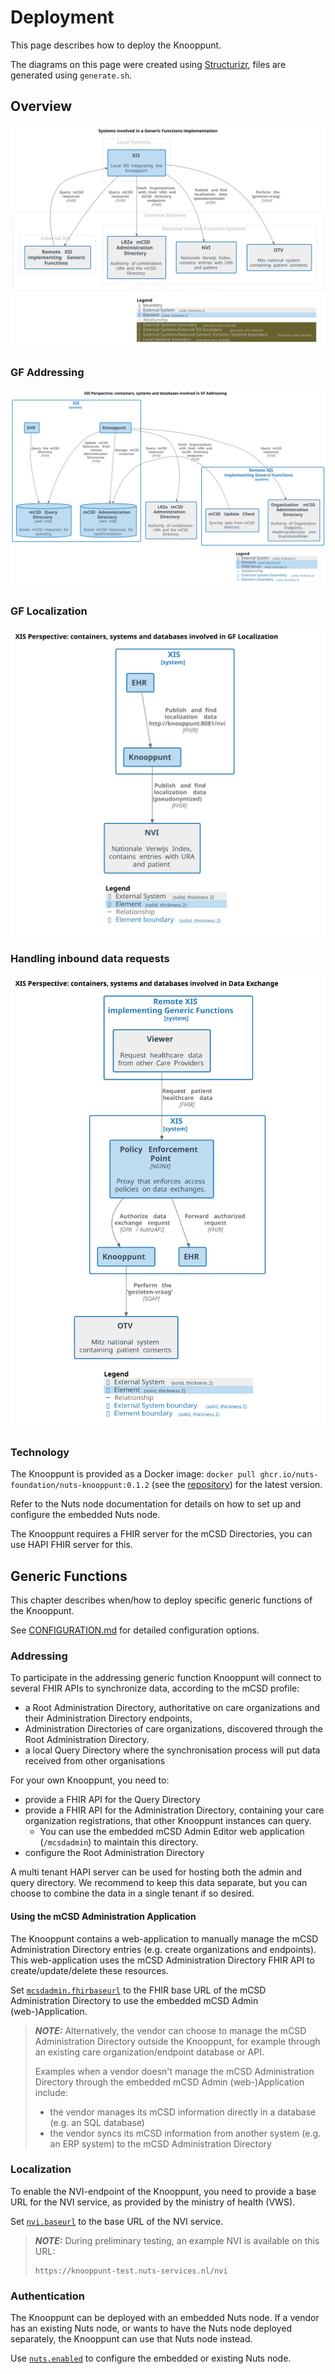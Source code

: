 # Deployment

This page describes how to deploy the Knooppunt.

The diagrams on this page were created using [Structurizr](https://structurizr.com/), files are generated using `generate.sh`.

## Overview

![structurizr-GF_SystemContext.svg](images/structurizr-GF_SystemContext.svg)

### GF Addressing
![structurizr-GF_Addressing_ContainerDiagram.svg](images/structurizr-GF_Addressing_ContainerDiagram.svg)

### GF Localization
![structurizr-GF_Localization_ContainerDiagram.svg](images/structurizr-GF_Localization_ContainerDiagram.svg)

### Handling inbound data requests
![structurizr-DataExchange_ContainerDiagram.svg](images/structurizr-DataExchange_ContainerDiagram.svg)

### Technology

The Knooppunt is provided as a Docker image: `docker pull ghcr.io/nuts-foundation/nuts-knooppunt:0.1.2`
(see the [repository](https://github.com/nuts-foundation/nuts-knooppunt/pkgs/container/nuts-knooppunt)) for the latest version.

Refer to the Nuts node documentation for details on how to set up and configure the embedded Nuts node.

The Knooppunt requires a FHIR server for the mCSD Directories, you can use HAPI FHIR server for this.

## Generic Functions

This chapter describes when/how to deploy specific generic functions of the Knooppunt.

See [CONFIGURATION.md](./CONFIGURATION.md) for detailed configuration options.

### Addressing

To participate in the addressing generic function Knooppunt will connect to several FHIR APIs to synchronize data, according to the mCSD profile:
- a Root Administration Directory, authoritative on care organizations and their Administration Directory endpoints,
- Administration Directories of care organizations, discovered through the Root Administration Directory.
- a local Query Directory where the synchronisation process will put data received from other organisations

For your own Knooppunt, you need to:
- provide a FHIR API for the Query Directory
- provide a FHIR API for the Administration Directory, containing your care organization registrations, that other Knooppunt instances can query.
    - You can use the embedded mCSD Admin Editor web application (`/mcsdadmin`) to maintain this directory.
- configure the Root Administration Directory

A multi tenant HAPI server can be used for hosting both the admin and query directory. We recommend to keep this data
separate, but you can choose to combine the data in a single tenant if so desired.

#### Using the mCSD Administration Application

The Knooppunt contains a web-application to manually manage the mCSD Administration Directory entries (e.g. create organizations and endpoints).
This web-application uses the mCSD Administration Directory FHIR API to create/update/delete these resources.

Set [`mcsdadmin.fhirbaseurl`](./CONFIGURATION.md) to the FHIR base URL of the mCSD Administration Directory to use the embedded mCSD Admin (web-)Application.

> **_NOTE:_**
> Alternatively, the vendor can choose to manage the mCSD Administration Directory outside the Knooppunt,
> for example through an existing care organization/endpoint database or API.
>
> Examples when a vendor doesn't manage the mCSD Administration Directory through the embedded mCSD Admin (web-)Application include:
> - the vendor manages its mCSD information directly in a database (e.g. an SQL database)
> - the vendor syncs its mCSD information from another system (e.g. an ERP system) to the mCSD Administration Directory

### Localization

To enable the NVI-endpoint of the Knooppunt, you need to provide a base URL for the NVI service, as provided by the ministry of health (VWS).

Set [`nvi.baseurl`](./CONFIGURATION.md) to the base URL of the NVI service.

> **_NOTE:_** During preliminary testing, an example NVI is available on this URL:
>    ```
>    https://knooppunt-test.nuts-services.nl/nvi
>    ```

### Authentication

The Knooppunt can be deployed with an embedded Nuts node. If a vendor has an existing Nuts node,
or wants to have the Nuts node deployed separately, the Knooppunt can use that Nuts node instead.

Use [`nuts.enabled`](./CONFIGURATION.md) to configure the embedded or existing Nuts node.